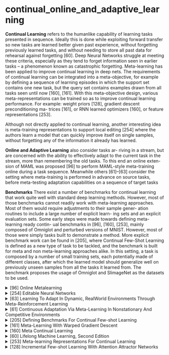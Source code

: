 # continual_online_and_adaptive_learning
**Continual Learning** refers to the humanlike capability of
learning tasks presented in sequence. Ideally this is done while exploiting forward transfer so new tasks are learned better given past experience, without forgetting previously learned tasks, and without needing to store all past data for rehearsal against forgetting [60]. Deep Neural Networks struggle at meeting these criteria, especially as they tend to forget information seen in earlier tasks – a phenomenon known as catastrophic forgetting. Meta-learning has been applied to improve continual learning in deep nets. The requirements of continual learning can be integrated into a meta-objective, for example by defining a sequence of learning episodes in which the support set contains one new task, but the query set contains examples drawn from all tasks seen until now [160], [161]. With this meta-objective design, various meta-representations can be trained so as to improve continual learning performance. For example: weight priors [128], gradient descent preconditioning ma- trices [161], or RNN learned optimizers [160], or feature representations [253].

Although not directly applied to continual learning,
another interesting idea is meta-training representations to support local editing [254] where the authors learn a model that can quickly improve itself on single samples, without forgetting any of the information it already has learned.

**Online and Adaptive Learning** also consider tasks ar- riving in a stream, but are concerned with the ability to effectively adapt to the current task in the stream, more than remembering the old tasks. To this end an online exten- sion of MAML was proposed [96] to perform MAML-style meta-training online during a task sequence. Meanwhile others [61]–[63] consider the setting where meta-training is performed in advance on source tasks, before meta-testing adaptation capabilities on a sequence of target tasks

**Benchmarks** There exist a number of benchmarks for continual learning that work quite well with standard deep learning methods. However, most of those benchmarks cannot readily work with meta-learning approaches. Most of them would require adjustments to their sample gener- ation routines to include a large number of explicit learn- ing sets and an explicit evaluation sets. Some early steps were made towards defining meta-learning ready contin- ual benchmarks in [96], [160], [253], mainly composed of Omniglot and perturbed versions of MNIST. However, most of those were simply tasks built to demonstrate a method. More explicit benchmark work can be found in [205], where Continual Few-Shot Learning is defined as a new type of task to be tackled, and the benchmark is built for meta and non meta-learning approaches alike. In this setting, a task is composed by a number of small training sets, each potentially made of different classes, after which the learned model should generalize well on previously unseen samples from all the tasks it learned from. The benchmark proposes the usage of Omniglot and SlimageNet as the datasets to be used.

<!-- REFERENCE -->


<details>
<summary>[96] Online Metalearning</summary>
<br>
<!-- (online_metalearning.md) -->

# online_metalearning.md

<!-- REFERENCE -->


[Online Metalearning](../papers/online_metalearning.md)

</details>



<details>
<summary>[254] Editable Neural Networks</summary>
<br>
<!-- (editable_neural_networks.md) -->

# editable_neural_networks.md

<!-- REFERENCE -->


[Editable Neural Networks](../papers/editable_neural_networks.md)

</details>



<details>
<summary>[63] Learning To Adapt In Dynamic, RealWorld Environments Through Meta-Reinforcement Learning</summary>
<br>
<!-- (learning_to_adapt_in_dynamic_realworld_environments_through_meta_reinforcement_learning.md) -->

# learning_to_adapt_in_dynamic_realworld_environments_through_meta_reinforcement_learning.md

<!-- REFERENCE -->


[Learning To Adapt In Dynamic, RealWorld Environments Through Meta-Reinforcement Learning](../papers/learning_to_adapt_in_dynamic_realworld_environments_through_meta_reinforcement_learning.md)

</details>



<details>
<summary>[61] Continuous Adaptation Via Meta-Learning In Nonstationary And Competitive Environments</summary>
<br>
<!-- (continuous_adaptation_via_meta_learning_in_nonstationary_and_competitive_environments.md) -->

# continuous_adaptation_via_meta_learning_in_nonstationary_and_competitive_environments.md
## What?
Apply meta-learning in Reinforcement Learning (have not read)
## Why?

## How?

## Results? (What did they find?)

## Ideas to improve?
<!-- REFERENCE -->


[Continuous Adaptation Via Meta-Learning In Nonstationary And Competitive Environments](../papers/continuous_adaptation_via_meta_learning_in_nonstationary_and_competitive_environments.md)

</details>



<details>
<summary>[205] Defining Benchmarks For Continual Few-shot Learning</summary>
<br>
<!-- (defining_benchmarks_for_continual_few_shot_learning.md) -->

# defining_benchmarks_for_continual_few_shot_learning.md

<!-- REFERENCE -->


[Defining Benchmarks For Continual Few-shot Learning](../papers/defining_benchmarks_for_continual_few_shot_learning.md)

</details>



<details>
<summary>[161] Meta-Learning With Warped Gradient Descent</summary>
<br>
<!-- (meta_learning_with_warped_gradient_descent.md) -->

# meta_learning_with_warped_gradient_descent.md

<!-- REFERENCE -->


[Meta-Learning With Warped Gradient Descent](../papers/meta_learning_with_warped_gradient_descent.md)

</details>



<details>
<summary>[160] Meta Continual Learning</summary>
<br>
<!-- (meta_continual_learning.md) -->

# meta_continual_learning.md

<!-- REFERENCE -->


[Meta Continual Learning](../papers/meta_continual_learning.md)

</details>



<details>
<summary>[60] Lifelong Machine Learning, Second Edition</summary>
<br>
<!-- (lifelong_machine_learning_second_edition.md) -->

# lifelong_machine_learning_second_edition.md

<!-- REFERENCE -->


[Lifelong Machine Learning, Second Edition](../papers/lifelong_machine_learning_second_edition.md)

</details>



<details>
<summary>[253] Meta-learning Representations For Continual Learning</summary>
<br>
<!-- (meta_learning_representations_for_continual_learning.md) -->

# meta_learning_representations_for_continual_learning.md

<!-- REFERENCE -->


[Meta-learning Representations For Continual Learning](../papers/meta_learning_representations_for_continual_learning.md)

</details>



<details>
<summary>[128] Incremental Few-shot Learning With Attention Attractor Networks</summary>
<br>
<!-- (incremental_few_shot_learning_with_attention_attractor_networks.md) -->

# incremental_few_shot_learning_with_attention_attractor_networks.md

<!-- REFERENCE -->


[Incremental Few-shot Learning With Attention Attractor Networks](../papers/incremental_few_shot_learning_with_attention_attractor_networks.md)

</details>

